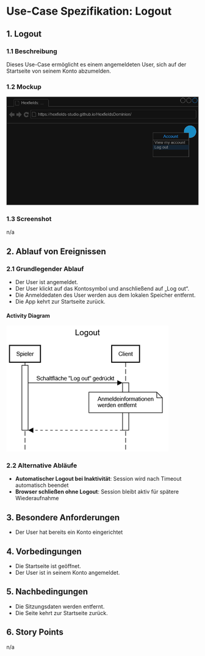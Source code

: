 # Use-Case Spezifikation: Logout

## 1. Logout

### 1.1 Beschreibung

Dieses Use-Case ermöglicht es einem angemeldeten User, sich auf der Startseite von seinem Konto abzumelden.

### 1.2 Mockup

![logout_mockup](./logout_mockup.drawio.png "logout_mockup")

### 1.3 Screenshot

n/a

## 2. Ablauf von Ereignissen

### 2.1 Grundlegender Ablauf

- Der User ist angemeldet.
- Der User klickt auf das Kontosymbol und anschließend auf „Log out“.
- Die Anmeldedaten des User werden aus dem lokalen Speicher entfernt.
- Die App kehrt zur Startseite zurück.

#### Activity Diagram

![logout_activity](./logout_activity.png "logout_activity")

### 2.2 Alternative Abläufe

- **Automatischer Logout bei Inaktivität**: Session wird nach Timeout automatisch beendet
- **Browser schließen ohne Logout**: Session bleibt aktiv für spätere Wiederaufnahme

## 3. Besondere Anforderungen

- Der User hat bereits ein Konto eingerichtet

## 4. Vorbedingungen

- Die Startseite ist geöffnet.
- Der User ist in seinem Konto angemeldet.

## 5. Nachbedingungen

- Die Sitzungsdaten werden entfernt.
- Die Seite kehrt zur Startseite zurück.

## 6. Story Points

n/a

